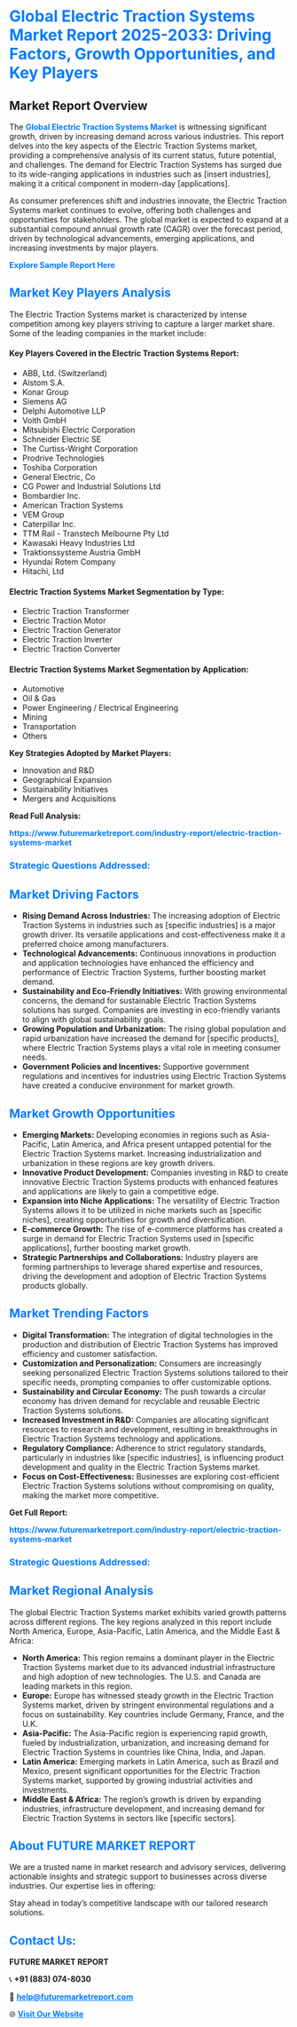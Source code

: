 <h1 style="color: #007BFF;">Global Electric Traction Systems Market Report 2025-2033: Driving Factors, Growth Opportunities, and Key Players</h1>

<section id="overview">
<h2>Market Report Overview</h2>
<p>The <a href="https://www.futuremarketreport.com/industry-report/electric-traction-systems-market" style="color: #007BFF; text-decoration: none;"><strong>Global Electric Traction Systems Market</strong></a> is witnessing significant growth, driven by increasing demand across various industries. This report delves into the key aspects of the Electric Traction Systems market, providing a comprehensive analysis of its current status, future potential, and challenges. The demand for Electric Traction Systems has surged due to its wide-ranging applications in industries such as [insert industries], making it a critical component in modern-day [applications].</p>
<p>As consumer preferences shift and industries innovate, the Electric Traction Systems market continues to evolve, offering both challenges and opportunities for stakeholders. The global market is expected to expand at a substantial compound annual growth rate (CAGR) over the forecast period, driven by technological advancements, emerging applications, and increasing investments by major players.</p>
</section>

<section id="overview">
<p><a href="https://www.futuremarketreport.com/request-sample/reportId=98362" style="color: #007BFF; text-decoration: none;"><strong>Explore Sample Report Here</strong></a></p>
</section>

<section id="key-players">
<h2 style="color: #007BFF;">Market Key Players Analysis</h2>
<p>The Electric Traction Systems market is characterized by intense competition among key players striving to capture a larger market share. Some of the leading companies in the market include:</p>
<h4>Key Players Covered in the Electric Traction Systems Report:</h4>
<ul><li>ABB, Ltd. (Switzerland)</li><li>Alstom S.A.</li><li>Konar Group</li><li>Siemens AG</li><li>Delphi Automotive LLP</li><li>Voith GmbH</li><li>Mitsubishi Electric Corporation</li><li>Schneider Electric SE</li><li>The Curtiss-Wright Corporation</li><li>Prodrive Technologies</li><li>Toshiba Corporation</li><li>General Electric, Co</li><li>CG Power and Industrial Solutions Ltd</li><li>Bombardier Inc.</li><li>American Traction Systems</li><li>VEM Group</li><li>Caterpillar Inc.</li><li>TTM Rail - Transtech Melbourne Pty Ltd</li><li>Kawasaki Heavy Industries Ltd</li><li>Traktionssysteme Austria GmbH</li><li>Hyundai Rotem Company</li><li>Hitachi, Ltd</li></ul>
<h4>Electric Traction Systems Market Segmentation by Type:</h4>
<ul><li>Electric Traction Transformer</li><li>Electric Traction Motor</li><li>Electric Traction Generator</li><li>Electric Traction Inverter</li><li>Electric Traction Converter</li></ul>

<h4>Electric Traction Systems Market Segmentation by Application:</h4>
<ul><li>Automotive</li><li>Oil &amp; Gas</li><li>Power Engineering / Electrical Engineering</li><li>Mining</li><li>Transportation</li><li>Others</li></ul>
<p><strong>Key Strategies Adopted by Market Players:</strong></p>
<ul>
<li>Innovation and R&D</li>
<li>Geographical Expansion</li>
<li>Sustainability Initiatives</li>
<li>Mergers and Acquisitions</li>
</ul>
</section>

<section>
<p><strong>Read Full Analysis: </strong></p><a href="https://www.futuremarketreport.com/industry-report/electric-traction-systems-market" style="color: #007BFF; text-decoration: none;"><strong>https://www.futuremarketreport.com/industry-report/electric-traction-systems-market</strong></a>
<h3 style="color: #007BFF;">Strategic Questions Addressed:</h3>
</section>

<section id="driving-factors">
<h2 style="color: #007BFF;">Market Driving Factors</h2>
<ul>
<li><strong>Rising Demand Across Industries:</strong> The increasing adoption of Electric Traction Systems in industries such as [specific industries] is a major growth driver. Its versatile applications and cost-effectiveness make it a preferred choice among manufacturers.</li>
<li><strong>Technological Advancements:</strong> Continuous innovations in production and application technologies have enhanced the efficiency and performance of Electric Traction Systems, further boosting market demand.</li>
<li><strong>Sustainability and Eco-Friendly Initiatives:</strong> With growing environmental concerns, the demand for sustainable Electric Traction Systems solutions has surged. Companies are investing in eco-friendly variants to align with global sustainability goals.</li>
<li><strong>Growing Population and Urbanization:</strong> The rising global population and rapid urbanization have increased the demand for [specific products], where Electric Traction Systems plays a vital role in meeting consumer needs.</li>
<li><strong>Government Policies and Incentives:</strong> Supportive government regulations and incentives for industries using Electric Traction Systems have created a conducive environment for market growth.</li>
</ul>
</section>

<section id="growth-opportunities">
<h2 style="color: #007BFF;">Market Growth Opportunities</h2>
<ul>
<li><strong>Emerging Markets:</strong> Developing economies in regions such as Asia-Pacific, Latin America, and Africa present untapped potential for the Electric Traction Systems market. Increasing industrialization and urbanization in these regions are key growth drivers.</li>
<li><strong>Innovative Product Development:</strong> Companies investing in R&D to create innovative Electric Traction Systems products with enhanced features and applications are likely to gain a competitive edge.</li>
<li><strong>Expansion into Niche Applications:</strong> The versatility of Electric Traction Systems allows it to be utilized in niche markets such as [specific niches], creating opportunities for growth and diversification.</li>
<li><strong>E-commerce Growth:</strong> The rise of e-commerce platforms has created a surge in demand for Electric Traction Systems used in [specific applications], further boosting market growth.</li>
<li><strong>Strategic Partnerships and Collaborations:</strong> Industry players are forming partnerships to leverage shared expertise and resources, driving the development and adoption of Electric Traction Systems products globally.</li>
</ul>
</section>

<section id="trending-factors">
<h2 style="color: #007BFF;">Market Trending Factors</h2>
<ul>
<li><strong>Digital Transformation:</strong> The integration of digital technologies in the production and distribution of Electric Traction Systems has improved efficiency and customer satisfaction.</li>
<li><strong>Customization and Personalization:</strong> Consumers are increasingly seeking personalized Electric Traction Systems solutions tailored to their specific needs, prompting companies to offer customizable options.</li>
<li><strong>Sustainability and Circular Economy:</strong> The push towards a circular economy has driven demand for recyclable and reusable Electric Traction Systems solutions.</li>
<li><strong>Increased Investment in R&D:</strong> Companies are allocating significant resources to research and development, resulting in breakthroughs in Electric Traction Systems technology and applications.</li>
<li><strong>Regulatory Compliance:</strong> Adherence to strict regulatory standards, particularly in industries like [specific industries], is influencing product development and quality in the Electric Traction Systems market.</li>
<li><strong>Focus on Cost-Effectiveness:</strong> Businesses are exploring cost-efficient Electric Traction Systems solutions without compromising on quality, making the market more competitive.</li>
</ul>
</section>

<section>
<p><strong>Get Full Report: </strong></p><a href="https://www.futuremarketreport.com/industry-report/electric-traction-systems-market" style="color: #007BFF; text-decoration: none;"><strong>https://www.futuremarketreport.com/industry-report/electric-traction-systems-market</strong></a>
<h3 style="color: #007BFF;">Strategic Questions Addressed:</h3>
</section>


<section id="regional-analysis">
<h2 style="color: #007BFF;">Market Regional Analysis</h2>
<p>The global Electric Traction Systems market exhibits varied growth patterns across different regions. The key regions analyzed in this report include North America, Europe, Asia-Pacific, Latin America, and the Middle East & Africa:</p>
<ul>
<li><strong>North America:</strong> This region remains a dominant player in the Electric Traction Systems market due to its advanced industrial infrastructure and high adoption of new technologies. The U.S. and Canada are leading markets in this region.</li>
<li><strong>Europe:</strong> Europe has witnessed steady growth in the Electric Traction Systems market, driven by stringent environmental regulations and a focus on sustainability. Key countries include Germany, France, and the U.K.</li>
<li><strong>Asia-Pacific:</strong> The Asia-Pacific region is experiencing rapid growth, fueled by industrialization, urbanization, and increasing demand for Electric Traction Systems in countries like China, India, and Japan.</li>
<li><strong>Latin America:</strong> Emerging markets in Latin America, such as Brazil and Mexico, present significant opportunities for the Electric Traction Systems market, supported by growing industrial activities and investments.</li>
<li><strong>Middle East & Africa:</strong> The region’s growth is driven by expanding industries, infrastructure development, and increasing demand for Electric Traction Systems in sectors like [specific sectors].</li>
</ul>
</section>

<footer>
<h2 style="color: #007BFF;">About FUTURE MARKET REPORT</h2>
<p>We are a trusted name in market research and advisory services, delivering actionable insights and strategic support to businesses across diverse industries. Our expertise lies in offering:</p>

<p>Stay ahead in today’s competitive landscape with our tailored research solutions.</p>

<h2 style="color: #007BFF;">Contact Us:</h2>
<p><strong>FUTURE MARKET REPORT</strong></p>
<p>📞 <strong>+91 (883) 074-8030</strong></p>
<p>📧 <strong><a href="mailto:help@futuremarketreport.com" style="color: #007BFF;">help@futuremarketreport.com</a></strong></p>
<p>🌐 <strong><a href="https://www.futuremarketreport.com/" style="color: #007BFF;">Visit Our Website</a></strong></p>
</footer>